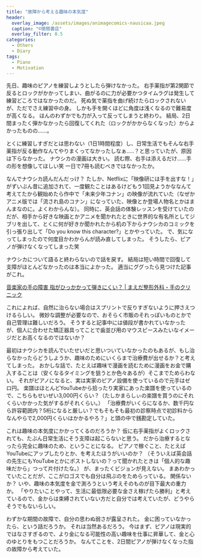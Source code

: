 ```yaml
---
title: "故障から考える趣味の本気度"
header:
  overlay_image: /assets/images/animagecomics-nausicaa.jpeg
  caption: "©徳間書店"
  overlay_filter: 0.5
categories:
  - Others
  - Diary
tags:
  - Piano
  - Motivation
---
```


先日、趣味のピアノを練習しようとしたら弾けなかった。
右手薬指が第2関節で反るとロックがかかってしまい、曲がるのに力が必要かつタイムラグは発生して練習どころではなかったのだ。
死ぬ気で薬指を曲げ続けたらロックされないが、ただでさえ練習中の身。
しかも手を開くほどに角度は浅くなるので難易度が高くなる。
ほんのわずかでも力が入って反ってしまうと終わり。
結局、2日間まったく弾かなかったら回復してくれた（ロックがかからなくなった）からよかったものの……。

とくに練習しすぎだとは思わない（1日1時間程度）し、日常生活でもそんな右手薬指が反る動作なんてやりまくってなかったしなぁ…‥？と思っていたが、原因は下らなかった。
ナウシカの漫画は大きい。
読む際、右手は添えるだけ……手の形を想像してほしい笑
一日で7冊も読むべきではなかったか。

なんでナウシカ読んだんだっけ？
たしか、Netflixに「映像研には手を出すな！」がずいぶん昔に追加されて、一度観たことはあるけどもう1回見ようかななんて考えてたから観始めたら作中で「未来少年コナン」の映像が流れていた（なぜかアニメ版では「流され島のコナン」になっていた、映像とか登場人物名とかはまんまなのに。よくわからんな）。
同時に、英会話の体験レッスンを受けていたのだが、相手から好きな映画とかアニメを聞かれたときに世界的な有名所としてジブリを出して、とくに何が好きか聞かれたから机の下からナウシカのコミックを引っ張り出して「Do you know this character?」とかやっていた。
で、気になってしまったので何度目かわからんが読み直してしまった。
そうしたら、ピアノが弾けなくなってしまった笑

ナウシカについて語ると終わらないので話を戻す。
結局は短い時間で回復して支障がほとんどなかったのは本当によかった。
適当にググったら見つけた記事がこれ。

[音楽家の手の障害 指がひっかかって弾きにくい？ \| まえだ整形外科・手のクリニック](https://maeda-seikei.jp/blog/%E9%9F%B3%E6%A5%BD%E5%AE%B6%E3%81%AE%E6%89%8B%E3%81%AE%E9%9A%9C%E5%AE%B3%E3%80%80%E6%8C%87%E3%81%8C%E3%81%B2%E3%81%A3%E3%81%8B%E3%81%8B%E3%81%A3%E3%81%A6%E5%BC%BE%E3%81%8D%E3%81%AB%E3%81%8F%E3%81%84/)

これによれば、自然に治らない場合はスプリントで反りすぎないように押さえつけるらしい。
微妙な調整が必要なので、おそらく市販のそれっぽいものとかで自己管理は難しいだろう。
そうすると記事中には値段が書かれていなかったが、個人に合わせた矯正器具ってことで歯並び用のマウスピースみたいなイメージだとお高くなるのではないか？

最初はナウシカを読んでいたせいだと思いついていなかったのもあるが、もし治らなかったらどうしようか、趣味のためにいくらまで治療費が出せるか？と考えてしまった。
おかしな話で、たとえば趣味で漫画を読むために漫画をお金で購入することは（安くなるタイミングを狙うとか色々あるが）そこまでためらわない。
それがピアノになると、実は実家のピアノ設備を使っているので元手はゼロ円。
楽譜はほとんどYouTubeから拾ったり実家にあった楽譜を使っているので、こちらもせいぜい3,000円くらい？（たしかまらしぃの楽譜を買うのにそれくらいかかった気がするがそれくらい。）
「治療費がいくらになるか、数千円なら許容範囲内？5桁になると厳しい？でもそもそも最初の診察時点で初診料からなんやらで2,000円くらいはかかるやろ？」と頭の中で銭勘定していた。

これは趣味の本気度にかかってくるのだろうか？
仮に右手薬指がよくロックされても、たぶん日常生活にそう支障は起こらないと思う。
だから治療するとなったら完全に趣味のため、ということになる。
ピアノで稼ぐこと、たとえばYouTubeにアップしたりとか、を考えたほうがいいのか？
（そういえば英会話の先生にもYouTubeとかにポストしないの？って聞かれたときは「個人的な趣味だから」つって片付けたな。）
が、まったくビジョンが見えない。
まあわかっていたことだが、ここがロゴスでも自分は飛ぶのをためらっている。
関係ないか？
いや、趣味の本気度を金で測ろうという考えそのものが目下最大の重力か。
「やりたいことやって、生活に最低限必要な金さえ稼げたら勝利」と考えているので、金からは束縛されていない方だと自分では考えていたが、どうやらそうでもないらしい。

わずかな期間の故障で、自分の思わぬ弱さが露呈された。
金に困っていなかったら、という話だろうか。
それは当然あるだろう。
今はまず、ピアノは現実的ではなさすぎるので、より金になる可能性の高い趣味を仕事に昇華して、金と心のゆとりをもつことだろうか。
なんてことを、2日間ピアノが弾けなくなった指の故障から考えていた。
